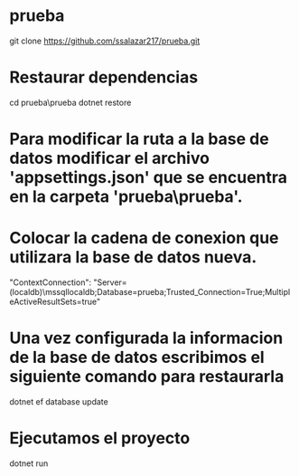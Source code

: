# prueba

git clone https://github.com/ssalazar217/prueba.git

# Restaurar dependencias
cd prueba\prueba
dotnet restore

# Para modificar la ruta a la base de datos modificar el archivo 'appsettings.json' que se encuentra en la carpeta 'prueba\prueba'.
# Colocar la cadena de conexion que utilizara la base de datos nueva.
"ContextConnection": "Server=(localdb)\\mssqllocaldb;Database=prueba;Trusted_Connection=True;MultipleActiveResultSets=true"

# Una vez configurada la informacion de la base de datos escribimos el siguiente comando para restaurarla
dotnet ef database update

# Ejecutamos el proyecto
dotnet run

